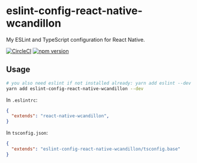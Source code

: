 # eslint-config-react-native-wcandillon
My ESLint and TypeScript configuration for React Native.

[![CircleCI](https://circleci.com/gh/wcandillon/eslint-config-react-native-wcandillon.svg?style=svg)](https://circleci.com/gh/wcandillon/eslint-config-react-native-wcandillon)
[![npm version](https://badge.fury.io/js/eslint-config-react-native-wcandillon.svg)](https://badge.fury.io/js/eslint-config-react-native-wcandillon)

## Usage

```sh
# you also need eslint if not installed already: yarn add eslint --dev
yarn add eslint-config-react-native-wcandillon --dev
```

In `.eslintrc`:

```json
{ 
  "extends": "react-native-wcandillon", 
} 
```

In `tsconfig.json`:

```json
{
  "extends": "eslint-config-react-native-wcandillon/tsconfig.base"
}
```

